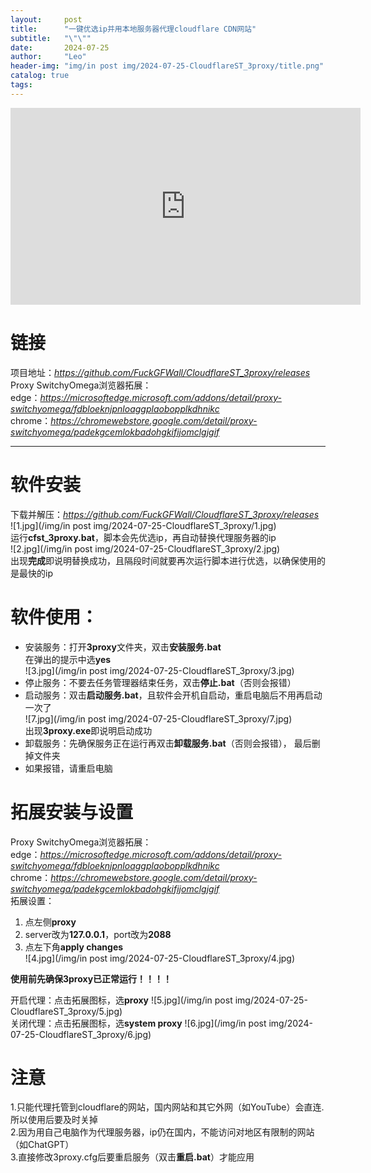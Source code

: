 ```yaml
---
layout:     post
title:      "一键优选ip并用本地服务器代理cloudflare CDN网站"
subtitle:   "\"\""
date:       2024-07-25
author:     "Leo"
header-img: "img/in post img/2024-07-25-CloudflareST_3proxy/title.png"
catalog: true
tags:
---
```




<iframe width="560" height="315" src="https://www.youtube.com/embed/i1LNGHy9uzU?si=3MD9WlPT6ClhERq1" title="一键优选ip并用本地服务器代理cloudflare CDN网站" frameborder="0" allow="accelerometer; autoplay; clipboard-write; encrypted-media; gyroscope; picture-in-picture; web-share" referrerpolicy="strict-origin-when-cross-origin" allowfullscreen></iframe>  

# 链接  
项目地址：*<a href="https://github.com/FuckGFWall/CloudflareST_3proxy/releases" target="_blank">https://github.com/FuckGFWall/CloudflareST_3proxy/releases</a>*  
Proxy SwitchyOmega浏览器拓展：  
edge：*<a href="https://microsoftedge.microsoft.com/addons/detail/proxy-switchyomega/fdbloeknjpnloaggplaobopplkdhnikc" target="_blank">https://microsoftedge.microsoft.com/addons/detail/proxy-switchyomega/fdbloeknjpnloaggplaobopplkdhnikc</a>*  
chrome：*<a href="https://chromewebstore.google.com/detail/proxy-switchyomega/padekgcemlokbadohgkifijomclgjgif" target="_blank">https://chromewebstore.google.com/detail/proxy-switchyomega/padekgcemlokbadohgkifijomclgjgif</a>*    

---

# 软件安装
下载并解压：*<a href="https://github.com/FuckGFWall/CloudflareST_3proxy/releases" target="_blank">https://github.com/FuckGFWall/CloudflareST_3proxy/releases</a>*  
![1.jpg](/img/in post img/2024-07-25-CloudflareST_3proxy/1.jpg)  
运行**cfst_3proxy.bat**，脚本会先优选ip，再自动替换代理服务器的ip  
![2.jpg](/img/in post img/2024-07-25-CloudflareST_3proxy/2.jpg)  
出现**完成**即说明替换成功，且隔段时间就要再次运行脚本进行优选，以确保使用的是最快的ip   
   
# 软件使用：  
- 安装服务：打开**3proxy**文件夹，双击**安装服务.bat**  
在弹出的提示中选**yes**  
![3.jpg](/img/in post img/2024-07-25-CloudflareST_3proxy/3.jpg)   
- 停止服务：不要去任务管理器结束任务，双击**停止.bat**（否则会报错）     
- 启动服务：双击**启动服务.bat**，且软件会开机自启动，重启电脑后不用再启动一次了  
![7.jpg](/img/in post img/2024-07-25-CloudflareST_3proxy/7.jpg)  
出现**3proxy.exe**即说明启动成功  
- 卸载服务：先确保服务正在运行再双击**卸载服务.bat**（否则会报错）， 最后删掉文件夹  
- 如果报错，请重启电脑  
# 拓展安装与设置     
Proxy SwitchyOmega浏览器拓展：  
edge：*<a href="https://microsoftedge.microsoft.com/addons/detail/proxy-switchyomega/fdbloeknjpnloaggplaobopplkdhnikc" target="_blank">https://microsoftedge.microsoft.com/addons/detail/proxy-switchyomega/fdbloeknjpnloaggplaobopplkdhnikc</a>*  
chrome：*<a href="https://chromewebstore.google.com/detail/proxy-switchyomega/padekgcemlokbadohgkifijomclgjgif" target="_blank">https://chromewebstore.google.com/detail/proxy-switchyomega/padekgcemlokbadohgkifijomclgjgif</a>*    
拓展设置：  
1. 点左侧**proxy**  
2. server改为**127.0.0.1**，port改为**2088**  
3. 点左下角**apply changes**  
![4.jpg](/img/in post img/2024-07-25-CloudflareST_3proxy/4.jpg)  
  
**使用前先确保3proxy已正常运行！！！！**   
  
开启代理：点击拓展图标，选**proxy**
![5.jpg](/img/in post img/2024-07-25-CloudflareST_3proxy/5.jpg)  
关闭代理：点击拓展图标，选**system proxy**
![6.jpg](/img/in post img/2024-07-25-CloudflareST_3proxy/6.jpg)   
# 注意   
1.只能代理托管到cloudflare的网站，国内网站和其它外网（如YouTube）会直连. 所以使用后要及时关掉  
2.因为用自己电脑作为代理服务器，ip仍在国内，不能访问对地区有限制的网站（如ChatGPT）     
3.直接修改3proxy.cfg后要重启服务（双击**重启.bat**）才能应用   
   

